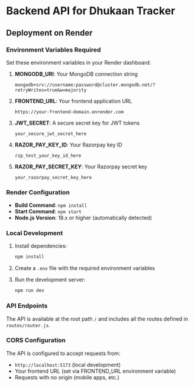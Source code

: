 # Backend API for Dhukaan Tracker

## Deployment on Render

### Environment Variables Required

Set these environment variables in your Render dashboard:

1. **MONGODB_URI**: Your MongoDB connection string
   ```
   mongodb+srv://username:password@cluster.mongodb.net/?retryWrites=true&w=majority
   ```

2. **FRONTEND_URL**: Your frontend application URL
   ```
   https://your-frontend-domain.onrender.com
   ```

3. **JWT_SECRET**: A secure secret key for JWT tokens
   ```
   your_secure_jwt_secret_here
   ```

4. **RAZOR_PAY_KEY_ID**: Your Razorpay key ID
   ```
   rzp_test_your_key_id_here
   ```

5. **RAZOR_PAY_SECRET_KEY**: Your Razorpay secret key
   ```
   your_razorpay_secret_key_here
   ```

### Render Configuration

- **Build Command**: `npm install`
- **Start Command**: `npm start`
- **Node.js Version**: 18.x or higher (automatically detected)

### Local Development

1. Install dependencies:
   ```bash
   npm install
   ```

2. Create a `.env` file with the required environment variables

3. Run the development server:
   ```bash
   npm run dev
   ```

### API Endpoints

The API is available at the root path `/` and includes all the routes defined in `routes/router.js`.

### CORS Configuration

The API is configured to accept requests from:
- `http://localhost:5173` (local development)
- Your frontend URL (set via FRONTEND_URL environment variable)
- Requests with no origin (mobile apps, etc.)
